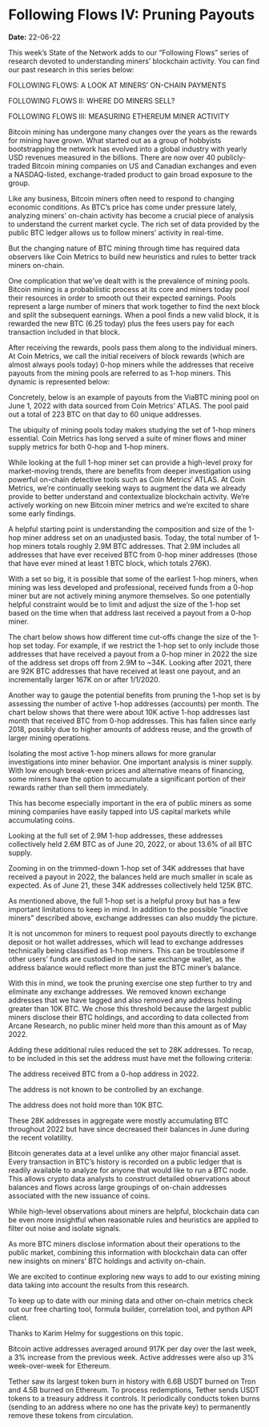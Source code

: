 # Following Flows IV: Pruning Payouts

**Date:** 22-06-22

This week’s State of the Network adds to our “Following Flows” series of research devoted to understanding miners’ blockchain activity. You can find our past research in this series below:

FOLLOWING FLOWS: A LOOK AT MINERS’ ON-CHAIN PAYMENTS

FOLLOWING FLOWS II: WHERE DO MINERS SELL?

FOLLOWING FLOWS III: MEASURING ETHEREUM MINER ACTIVITY

Bitcoin mining has undergone many changes over the years as the rewards for mining have grown. What started out as a group of hobbyists bootstrapping the network has evolved into a global industry with yearly USD revenues measured in the billions. There are now over 40 publicly-traded Bitcoin mining companies on US and Canadian exchanges and even a NASDAQ-listed, exchange-traded product to gain broad exposure to the group.

Like any business, Bitcoin miners often need to respond to changing economic conditions. As BTC’s price has come under pressure lately, analyzing miners’ on-chain activity has become a crucial piece of analysis to understand the current market cycle. The rich set of data provided by the public BTC ledger allows us to follow miners’ activity in real-time.

But the changing nature of BTC mining through time has required data observers like Coin Metrics to build new heuristics and rules to better track miners on-chain.

One complication that we’ve dealt with is the prevalence of mining pools. Bitcoin mining is a probabilistic process at its core and miners today pool their resources in order to smooth out their expected earnings. Pools represent a large number of miners that work together to find the next block and split the subsequent earnings. When a pool finds a new valid block, it is rewarded the new BTC (6.25 today) plus the fees users pay for each transaction included in that block.

After receiving the rewards, pools pass them along to the individual miners. At Coin Metrics, we call the initial receivers of block rewards (which are almost always pools today) 0-hop miners while the addresses that receive payouts from the mining pools are referred to as 1-hop miners. This dynamic is represented below:

Concretely, below is an example of payouts from the ViaBTC mining pool on June 1, 2022 with data sourced from Coin Metrics’ ATLAS. The pool paid out a total of 223 BTC on that day to 60 unique addresses.

The ubiquity of mining pools today makes studying the set of 1-hop miners essential. Coin Metrics has long served a suite of miner flows and miner supply metrics for both 0-hop and 1-hop miners.

While looking at the full 1-hop miner set can provide a high-level proxy for market-moving trends, there are benefits from deeper investigation using powerful on-chain detective tools such as Coin Metrics’ ATLAS. At Coin Metrics, we’re continually seeking ways to augment the data we already provide to better understand and contextualize blockchain activity. We’re actively working on new Bitcoin miner metrics and we’re excited to share some early findings.

A helpful starting point is understanding the composition and size of the 1-hop miner address set on an unadjusted basis. Today, the total number of 1-hop miners totals roughly 2.9M BTC addresses. That 2.9M includes all addresses that have ever received BTC from 0-hop miner addresses (those that have ever mined at least 1 BTC block, which totals 276K).

With a set so big, it is possible that some of the earliest 1-hop miners, when mining was less developed and professional, received funds from a 0-hop miner but are not actively mining anymore themselves. So one potentially helpful constraint would be to limit and adjust the size of the 1-hop set based on the time when that address last received a payout from a 0-hop miner.

The chart below shows how different time cut-offs change the size of the 1-hop set today. For example, if we restrict the 1-hop set to only include those addresses that have received a payout from a 0-hop miner in 2022 the size of the address set drops off from 2.9M to ~34K. Looking after 2021, there are 92K BTC addresses that have received at least one payout, and an incrementally larger 167K on or after 1/1/2020.

Another way to gauge the potential benefits from pruning the 1-hop set is by assessing the number of active 1-hop addresses (accounts) per month. The chart below shows that there were about 10K active 1-hop addresses last month that received BTC from 0-hop addresses. This has fallen since early 2018, possibly due to higher amounts of address reuse, and the growth of larger mining operations.

Isolating the most active 1-hop miners allows for more granular investigations into miner behavior. One important analysis is miner supply. With low enough break-even prices and alternative means of financing, some miners have the option to accumulate a significant portion of their rewards rather than sell them immediately.

This has become especially important in the era of public miners as some mining companies have easily tapped into US capital markets while accumulating coins.

Looking at the full set of 2.9M 1-hop addresses, these addresses collectively held 2.6M BTC as of June 20, 2022, or about 13.6% of all BTC supply.

Zooming in on the trimmed-down 1-hop set of 34K addresses that have received a payout in 2022, the balances held are much smaller in scale as expected. As of June 21, these 34K addresses collectively held 125K BTC.

As mentioned above, the full 1-hop set is a helpful proxy but has a few important limitations to keep in mind. In addition to the possible “inactive miners” described above, exchange addresses can also muddy the picture.

It is not uncommon for miners to request pool payouts directly to exchange deposit or hot wallet addresses, which will lead to exchange addresses technically being classified as 1-hop miners. This can be troublesome if other users’ funds are custodied in the same exchange wallet, as the address balance would reflect more than just the BTC miner’s balance.

With this in mind, we took the pruning exercise one step further to try and eliminate any exchange addresses. We removed known exchange addresses that we have tagged and also removed any address holding greater than 10K BTC. We chose this threshold because the largest public miners disclose their BTC holdings, and according to data collected from Arcane Research, no public miner held more than this amount as of May 2022.

Adding these additional rules reduced the set to 28K addresses. To recap, to be included in this set the address must have met the following criteria:

The address received BTC from a 0-hop address in 2022.

The address is not known to be controlled by an exchange.

The address does not hold more than 10K BTC.

These 28K addresses in aggregate were mostly accumulating BTC throughout 2022 but have since decreased their balances in June during the recent volatility.

Bitcoin generates data at a level unlike any other major financial asset. Every transaction in BTC’s history is recorded on a public ledger that is readily available to analyze for anyone that would like to run a BTC node. This allows crypto data analysts to construct detailed observations about balances and flows across large groupings of on-chain addresses associated with the new issuance of coins.

While high-level observations about miners are helpful, blockchain data can be even more insightful when reasonable rules and heuristics are applied to filter out noise and isolate signals.

As more BTC miners disclose information about their operations to the public market, combining this information with blockchain data can offer new insights on miners’ BTC holdings and activity on-chain.

We are excited to continue exploring new ways to add to our existing mining data taking into account the results from this research.

To keep up to date with our mining data and other on-chain metrics check out our free charting tool, formula builder, correlation tool, and python API client.

Thanks to Karim Helmy for suggestions on this topic.

Bitcoin active addresses averaged around 917K per day over the last week, a 3% increase from the previous week. Active addresses were also up 3% week-over-week for Ethereum.

Tether saw its largest token burn in history with 6.6B USDT burned on Tron and 4.5B burned on Ethereum. To process redemptions, Tether sends USDT tokens to a treasury address it controls. It periodically conducts token burns (sending to an address where no one has the private key) to permanently remove these tokens from circulation.